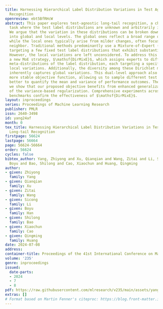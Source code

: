 ```yaml
---
title: Harnessing Hierarchical Label Distribution Variations in Test Agnostic Long-tail
  Recognition
openreview: ebt5BfRHcW
abstract: This paper explores test-agnostic long-tail recognition, a challenging long-tail
  task where the test label distributions are unknown and arbitrarily imbalanced.
  We argue that the variation in these distributions can be broken down hierarchically
  into global and local levels. The global ones reflect a broad range of diversity,
  while the local ones typically arise from milder changes, often focused On a particular
  neighbor. Traditional methods predominantly use a Mixture-of-Expert (MoE) approach,
  targeting a few fixed test label distributions that exhibit substantial global variations.
  However, the local variations are left unconsidered. To address this issue, we propose
  a new MoE strategy, $\mathsf{DirMixE}$, which assigns experts to different Dirichlet
  meta-distributions of the label distribution, each targeting a specific aspect of
  local variations. Additionally, the diversity among these Dirichlet meta-distributions
  inherently captures global variations. This dual-level approach also leads to a
  more stable objective function, allowing us to sample different test distributions
  better to quantify the mean and variance of performance outcomes. Theoretically,
  we show that our proposed objective benefits from enhanced generalization by virtue
  of the variance-based regularization. Comprehensive experiments across multiple
  benchmarks confirm the effectiveness of $\mathsf{DirMixE}$.
layout: inproceedings
series: Proceedings of Machine Learning Research
publisher: PMLR
issn: 2640-3498
id: yang24af
month: 0
tex_title: Harnessing Hierarchical Label Distribution Variations in Test Agnostic
  Long-tail Recognition
firstpage: 56624
lastpage: 56664
page: 56624-56664
order: 56624
cycles: false
bibtex_author: Yang, Zhiyong and Xu, Qianqian and Wang, Zitai and Li, Sicong and Han,
  Boyu and Bao, Shilong and Cao, Xiaochun and Huang, Qingming
author:
- given: Zhiyong
  family: Yang
- given: Qianqian
  family: Xu
- given: Zitai
  family: Wang
- given: Sicong
  family: Li
- given: Boyu
  family: Han
- given: Shilong
  family: Bao
- given: Xiaochun
  family: Cao
- given: Qingming
  family: Huang
date: 2024-07-08
address:
container-title: Proceedings of the 41st International Conference on Machine Learning
volume: '235'
genre: inproceedings
issued:
  date-parts:
  - 2024
  - 7
  - 8
pdf: https://raw.githubusercontent.com/mlresearch/v235/main/assets/yang24af/yang24af.pdf
extras: []
# Format based on Martin Fenner's citeproc: https://blog.front-matter.io/posts/citeproc-yaml-for-bibliographies/
---
```

